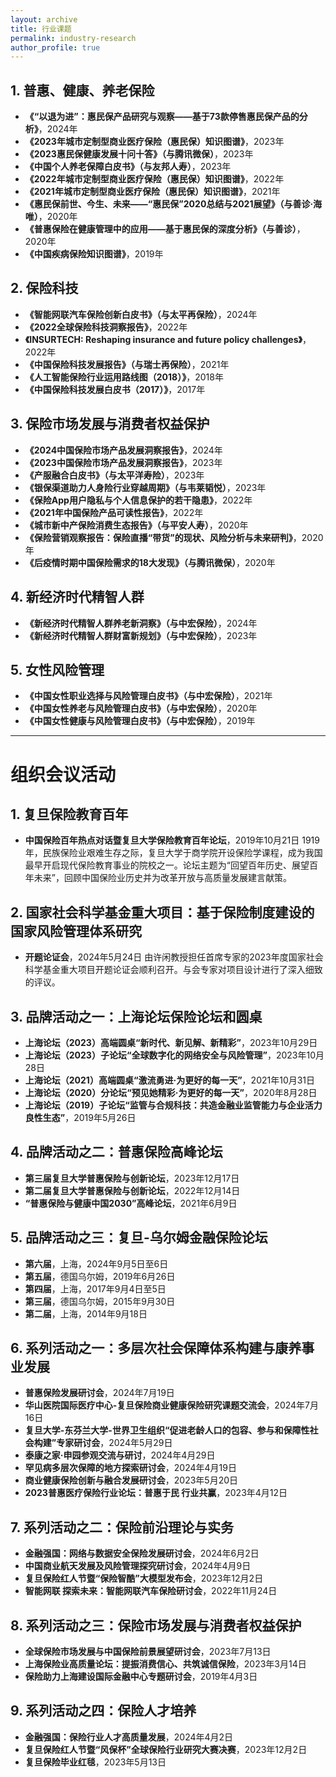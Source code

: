 ```yaml
---
layout: archive
title: 行业课题
permalink: industry-research
author_profile: true
---
```


## 1. 普惠、健康、养老保险
- **《“以退为进”：惠民保产品研究与观察——基于73款停售惠民保产品的分析》**，2024年
- **《2023年城市定制型商业医疗保险（惠民保）知识图谱》**，2023年
- **《2023惠民保健康发展十问十答》（与腾讯微保）**，2023年
- **《中国个人养老保障白皮书》（与友邦人寿）**，2023年
- **《2022年城市定制型商业医疗保险（惠民保）知识图谱》**，2022年
- **《2021年城市定制型商业医疗保险（惠民保）知识图谱》**，2021年
- **《惠民保前世、今生、未来——“惠民保”2020总结与2021展望》（与善诊·海唯）**，2020年
- **《普惠保险在健康管理中的应用——基于惠民保的深度分析》（与善诊）**，2020年
- **《中国疾病保险知识图谱》**，2019年

## 2. 保险科技
- **《智能网联汽车保险创新白皮书》（与太平再保险）**，2024年
- **《2022全球保险科技洞察报告》**，2022年
- **《INSURTECH: Reshaping insurance and future policy challenges》**，2022年
- **《中国保险科技发展报告》（与瑞士再保险）**，2021年
- **《人工智能保险行业运用路线图（2018）》**，2018年
- **《中国保险科技发展白皮书（2017）》**，2017年

## 3. 保险市场发展与消费者权益保护
- **《2024中国保险市场产品发展洞察报告》**，2024年
- **《2023中国保险市场产品发展洞察报告》**，2023年
- **《产服融合白皮书》（与太平洋寿险）**，2023年
- **《银保渠道助力人身险行业穿越周期》（与韦莱韬悦）**，2023年
- **《保险App用户隐私与个人信息保护的若干隐患》**，2022年
- **《2021年中国保险产品可读性报告》**，2022年
- **《城市新中产保险消费生态报告》（与平安人寿）**，2020年
- **《保险营销观察报告：保险直播“带货”的现状、风险分析与未来研判》**，2020年
- **《后疫情时期中国保险需求的18大发现》（与腾讯微保）**，2020年

## 4. 新经济时代精智人群
- **《新经济时代精智人群养老新洞察》（与中宏保险）**，2024年
- **《新经济时代精智人群财富新规划》（与中宏保险）**，2023年

## 5. 女性风险管理
- **《中国女性职业选择与风险管理白皮书》（与中宏保险）**，2021年
- **《中国女性养老与风险管理白皮书》（与中宏保险）**，2020年
- **《中国女性健康与风险管理白皮书》（与中宏保险）**，2019年

---

# 组织会议活动

## 1. 复旦保险教育百年
- **中国保险百年热点对话暨复旦大学保险教育百年论坛**，2019年10月21日
  1919年，民族保险业艰难生存之际，复旦大学于商学院开设保险学课程，成为我国最早开启现代保险教育事业的院校之一。论坛主题为“回望百年历史、展望百年未来”，回顾中国保险业历史并为改革开放与高质量发展建言献策。

## 2. 国家社会科学基金重大项目：基于保险制度建设的国家风险管理体系研究
- **开题论证会**，2024年5月24日
  由许闲教授担任首席专家的2023年度国家社会科学基金重大项目开题论证会顺利召开。与会专家对项目设计进行了深入细致的评议。

## 3. 品牌活动之一：上海论坛保险论坛和圆桌
- **上海论坛（2023）高端圆桌“新时代、新见解、新精彩”**，2023年10月29日
- **上海论坛（2023）子论坛“全球数字化的网络安全与风险管理”**，2023年10月28日
- **上海论坛（2021）高端圆桌“激流勇进·为更好的每一天”**，2021年10月31日
- **上海论坛（2020）分论坛“预见她精彩·为更好的每一天”**，2020年8月28日
- **上海论坛（2019）子论坛“监管与合规科技：共造金融业监管能力与企业活力良性生态”**，2019年5月26日

## 4. 品牌活动之二：普惠保险高峰论坛
- **第三届复旦大学普惠保险与创新论坛**，2023年12月17日
- **第二届复旦大学普惠保险与创新论坛**，2022年12月14日
- **“普惠保险与健康中国2030”高峰论坛**，2021年6月9日

## 5. 品牌活动之三：复旦-乌尔姆金融保险论坛
- **第六届**，上海，2024年9月5日至6日
- **第五届**，德国乌尔姆，2019年6月26日
- **第四届**，上海，2017年9月4日至5日
- **第三届**，德国乌尔姆，2015年9月30日
- **第二届**，上海，2014年9月18日

## 6. 系列活动之一：多层次社会保障体系构建与康养事业发展
- **普惠保险发展研讨会**，2024年7月19日
- **华山医院国际医疗中心-复旦保险商业健康保险研究课题交流会**，2024年7月16日
- **复旦大学-东芬兰大学-世界卫生组织“促进老龄人口的包容、参与和保障性社会构建”专家研讨会**，2024年5月29日
- **泰康之家·申园参观交流与研讨**，2024年4月29日
- **罕见病多层次保障的地方探索研讨会**，2024年4月19日
- **商业健康保险创新与融合发展研讨会**，2023年5月20日
- **2023普惠医疗保险行业论坛：普惠于民 行业共赢**，2023年4月12日

## 7. 系列活动之二：保险前沿理论与实务
- **金融强国：网络与数据安全保险发展研讨会**，2024年6月2日
- **中国商业航天发展及风险管理探究研讨会**，2024年4月9日
- **复旦保险红人节暨“保险智酷”大模型发布会**，2023年12月2日
- **智能网联 探索未来：智能网联汽车保险研讨会**，2022年11月24日

## 8. 系列活动之三：保险市场发展与消费者权益保护
- **全球保险市场发展与中国保险前景展望研讨会**，2023年7月13日
- **上海保险业高质量论坛：提振消费信心、共筑诚信保险**，2023年3月14日
- **保险助力上海建设国际金融中心专题研讨会**，2019年4月3日

## 9. 系列活动之四：保险人才培养
- **金融强国：保险行业人才高质量发展**，2024年4月2日
- **复旦保险红人节暨“风保杯”全球保险行业研究大赛决赛**，2023年12月2日
- **复旦保险毕业红毯**，2023年5月13日
